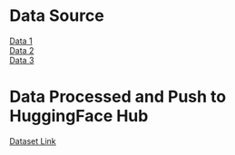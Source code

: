 # Data Source

[Data 1](https://www.kaggle.com/datasets/gargmanas/sentimental-analysis-for-tweets) \
[Data 2](https://huggingface.co/datasets/ShreyaR/DepressionDetection/blob/main/depression_dataset_reddit_twitter.csv) \
[Data 3](https://huggingface.co/datasets/joangaes/depression/blob/main/clean_encoded_df.csv)

# Data Processed and Push to HuggingFace Hub

[Dataset Link](https://huggingface.co/datasets/ziq/depression_tweet)

